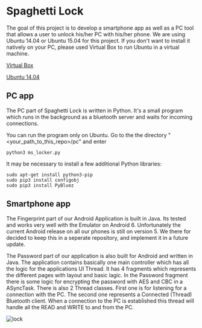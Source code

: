 # Spaghetti Lock

The goal of this project is to develop a smartphone app as well as a PC tool that allows a user to unlock his/her PC with his/her phone. We are using Ubuntu 14.04 or Ubuntu 15.04 for this project. If you don't want to install it natively on your PC, please used Virtual Box to run Ubuntu in a virtual machine. 

[Virtual Box](https://www.virtualbox.org/wiki/Downloads)

[Ubuntu 14.04](http://www.ubuntu.com/download/desktop)


## PC app

The PC part of Spaghetti Lock is written in Python. It's a small program which runs in the background as a bluetooth server and waits for incoming connections. 

You can run the program only on Ubuntu. Go to the the directory "<your_path_to_this_repo>/pc" and enter

```
python3 ms_locker.py
```

It may be necessary to install a few additional Python libraries:
```
sudo apt-get install python3-pip
sudo pip3 install configobj
sudo pip3 install PyBluez
```


## Smartphone app
The Fingerprint part of our Android Application is built in Java. Its tested and works very well with the Emulator on Android 6. Unfortunately the current Android release on all our phones is still on version 5. 
We there for decided to keep this in a seperate repository, and implement it in a future update.

The Password part of our application is also built for Android and written in Java. The application contains basically one main controller which has all the logic for the applications UI Thread. 
It has 4 fragments which represents the different pages with layout and basic lagic. In the Password fragment there is some logic for encrypting the password with AES and CBC in a ASyncTask.
There is also 2 Thread classes. First one is for listening for a connection with the PC. The second one represents a Connected (Thread) Bluetooth client. When a connection to the PC is established this thread will handle all the READ and WRITE to and from the PC.

![lock](http://simon.brasse-pc.eu/portfolio/images/lock/lock.jpg)
